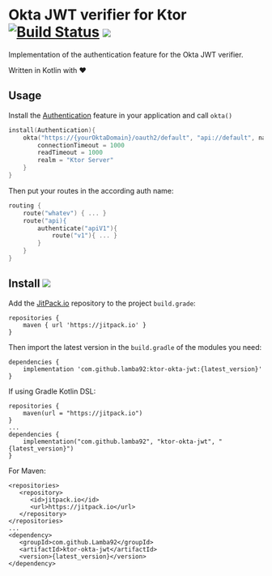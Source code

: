 # Okta JWT verifier for Ktor [![Build Status](https://travis-ci.org/lamba92/ktor-okta-jwt.svg?branch=master)](https://travis-ci.org/lamba92/ktor-okta-jwt) [![](https://jitpack.io/v/lamba92/ktor-okta-jwt.svg)](https://jitpack.io/#lamba92/ktor-okta-jwt)

Implementation of the authentication feature for the Okta JWT verifier. 

Written in Kotlin with ❤️

## Usage

Install the [Authentication](https://ktor.io/servers/features/authentication.html) feature in your application and call `okta()`

```kotlin
install(Authentication){
    okta("https://{yourOktaDomain}/oauth2/default", "api://default", name="apiV1"){
        connectionTimeout = 1000
        readTimeout = 1000
        realm = "Ktor Server"
    }
}
```

Then put your routes in the according auth name:

```kotlin
routing {
    route("whatev") { ... }
    route("api){
        authenticate("apiV1"){
            route("v1"){ ... }
        }
    }
}
``` 

## Install [![](https://jitpack.io/v/lamba92/ktor-okta-jwt.svg)](https://jitpack.io/#lamba92/ktor-okta-jwt)

Add the [JitPack.io](http://jitpack.io) repository to the project `build.grade`:
```
repositories {
    maven { url 'https://jitpack.io' }
}
```

Then import the latest version in the `build.gradle` of the modules you need:

```
dependencies {
    implementation 'com.github.lamba92:ktor-okta-jwt:{latest_version}'
}
```

If using Gradle Kotlin DSL:
```
repositories {
    maven(url = "https://jitpack.io")
}
...
dependencies {
    implementation("com.github.lamba92", "ktor-okta-jwt", "{latest_version}")
}
```
For Maven:
```
<repositories>
   <repository>
      <id>jitpack.io</id>
      <url>https://jitpack.io</url>
   </repository>
</repositories>
...
<dependency> 	 
   <groupId>com.github.Lamba92</groupId>
   <artifactId>ktor-okta-jwt</artifactId>
   <version>{latest_version}</version>
</dependency>
```
